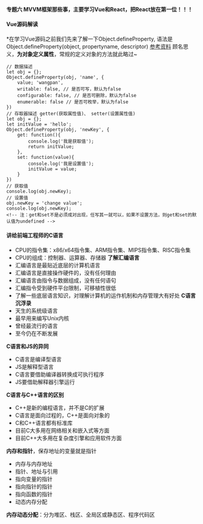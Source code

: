 #### 专题六 MVVM框架那些事，主要学习Vue和React，把React放在第一位！！！

#### Vue源码解读

*在学习Vue源码之前我们先来了解一下Object.defineProperty, 语法是Object.defineProperty(object, propertyname, descriptor)
[参考资料](https://segmentfault.com/a/1190000007434923 "参考资料")
顾名思义，**为对象定义属性**，常规的定义对象的方法就此略过~
```
// 数据描述
let obj = {};
Object.defineProperty(obj, 'name', {
    value; 'wangpan',
    writable: false, // 是否可写，默认为false
    configurable: false, // 是否可删除，默认为false
    enumerable: false // 是否可枚举，默认为false
})
// 存取器描述 getter(获取属性值)、 setter(设置属性值)
let obj = {};
let initValue = 'hello';
Object.defineProperty(obj, 'newKey', {
	get: function(){
		console.log('我是获取值');
		return initValue;
	},
	set: function(value){
		console.log('我是设置值');
		initValue = value;
	}
})
// 获取值
console.log(obj.newKey);
// 设置值
obj.newKey = 'change value';
console.log(obj.newKey);
<!-- 注：get和set不是必须成对出现，任写其一就可以，如果不设置方法，则get和set的默认值为undefined -->

```


#### 讲给前端工程师的C语言
* CPU的指令集：x86/x64指令集、ARM指令集、MIPS指令集、RISC指令集
* CPU的组成：控制器、运算器、存储器
**了解汇编语言**
* 汇编语言是最贴近底层的计算机语言
* 汇编语言是直接操作硬件的，没有任何理由
* 汇编语言由指令与数据组成，没有任何语句
* 汇编指令受到硬件平台限制，可移植性很低
* 了解一些底层语言知识，对理解计算机的运作机制和内存管理大有好处
**C语言沉浮录**
* 天生的系统级语言
* 最早用来编写Unix内核
* 曾经最流行的语言
* 至今仍在不断发展

**C语言和JS的异同**
* C语言是编译型语言
* JS是解释型语言
* C语言要借助编译器转换成可执行程序
* JS要借助解释器引擎运行

**C语言与C++语言的区别**
* C++是新的编程语言，并不是C的扩展
* C语言是面向过程的，C++是面向对象的
* C和C++语言都有标准库
* 目前C大多用在网络相关和嵌入式等方面
* 目前C++大多用在复杂度引擎和应用软件方面

**内存和指针**，保存地址的变量就是指针
* 内存与内存地址
* 指针、地址与引用
* 指向变量的指针
* 指向指针的指针
* 指向函数的指针
* 动态内存分配

**内存动态分配**：分为堆区、栈区、全局区或静态区、程序代码区